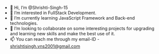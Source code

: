 - 👋 Hi, I’m @Shrishti-Singh-15
- 👀 I’m interested in FullStack Development.
- 🌱 I’m currently learning JavaScript Framework and Back-end technologies.
- 💞️ I’m looking to collaborate on some interesting projects for upgrading and learning new skills and make the best use of it.
- 📫 You can reach me through my email-ID - shrishtisingh.vns2001@gmail.com

<!---
Shrishti-Singh-15/Shrishti-Singh-15 is a ✨ special ✨ repository because its `README.md` (this file) appears on your GitHub profile.
You can click the Preview link to take a look at your changes.
--->
